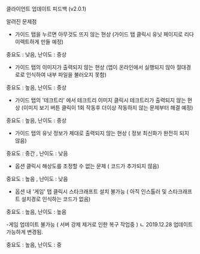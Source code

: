 클라이언트 업데이트 피드백 (v2.0.1)


알려진 문제점

-  가이드 탭을 누르면 아무것도 뜨지 않는 현상
(가이드 탭 클릭시 유닛 페이지로 리다이렉트하게 만들 예정) 

중요도 : 낮음, 난이도 : 중상

- 가이드 탭의 이미지가 출력되지 않는 현상
(앱이 온라인에서 실행되지 않아 절대경로로 인식하여 내부 파일을 불러오지 못함)

중요도 : 높음, 난이도 : 중상

- 가이드 탭의 '테크트리' 에서 테크트리 이미지 클릭시 테크트리가 출력되지 않는 현상
(이미지 보기 버튼 클릭이 1회 작동후 더이상 작동하지 않는 문제부터 해결 예정)

중요도 : 높음, 난이도 : 중상


- 가이드 탭의 유닛 정보가 제대로 출력되지 않는 현상
( 정보 최신화가 완전히 되지 않음)

중요도 : 중간 , 난이도 : 낮음

- 옵션 클릭시 해상도를 조정할 수 없는 문제
( 코드가 추가되지 않음)

중요도 : 높음 , 난이도 : 낮음

- 옵션 내 '게임' 탭 클릭시 스타크래프트 설치 불가능
( 아직 인스톨러 및 스타크래프트 설치경로 인식하는 코드가 없음)

중요도 : 높음, 난이도 : 높음

-게임 업데이트 불가능
( 서버 강제 제거로 인한 복구 작업중 )
ㄴ 2019.12.28 업데이트 가능하게 변경됨.

중요도 : 높음, 난이도 : 중
